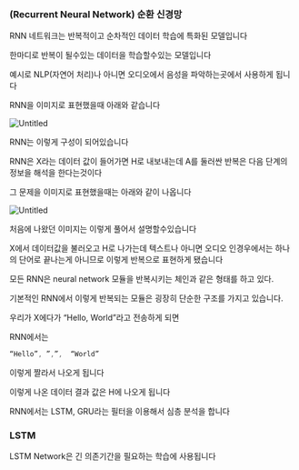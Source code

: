 ### (Recurrent Neural Network) 순환 신경망

RNN 네트워크는 반복적이고 순차적인 데이터 학습에 특화된 모델입니다

한마디로 반복이 될수있는 데이터을 학습할수있는 모델입니다

예시로 NLP(자연어 처리)나 아니면 오디오에서 음성을 파악하는곳에서 사용하게 됩니다

RNN을 이미지로 표현했을때 아래와 같습니다

![Untitled](https://s3-us-west-2.amazonaws.com/secure.notion-static.com/21f627e3-d6cf-49dd-882f-b7bfb3c722a8/Untitled.png)

RNN는 이렇게 구성이 되어있습니다

RNN은 X라는 데이터 값이 들어가면 H로 내보내는데 A를 둘러싼 반복은 다음 단계의 정보을 해석을 한다는것이다

그 문제을 이미지로 표현했을때는 아래와 같이 나옵니다

![Untitled](https://s3-us-west-2.amazonaws.com/secure.notion-static.com/db2b8701-1192-466c-ae8d-60db4f7dce78/Untitled.png)

처음에 나왔던 이미지는 이렇게 풀어서 설명할수있습니다

 X에서 데이터값을 불러오고 H로 나가는데 텍스트나 아니면 오디오 인경우에서는 하나의 단어로 끝나는게 아니므로 이렇게 반복으로 표현하게 됐습니다

모든 RNN은 neural network 모듈을 반복시키는 체인과 같은 형태를 하고 있다. 

기본적인 RNN에서 이렇게 반복되는 모듈은 굉장히 단순한 구조를 가지고 있습니다.

우리가 X에다가 “Hello, World”라고 전송하게 되면

RNN에서는

```jsx
“Hello”, ”,”,  “World”
```

이렇게 짤라서 나오게 됩니다

이렇게 나온 데이터 결과 값은 H에 나오게 됩니다

RNN에서는 LSTM, GRU라는 필터을 이용해서 심층 분석을 합니다

### LSTM

LSTM Network은 긴 의존기간을 필요하는 학습에 사용됩니다
